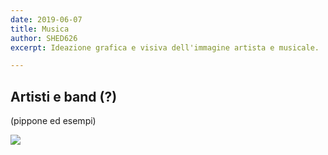 ```yaml
---
date: 2019-06-07
title: Musica
author: SHED626
excerpt: Ideazione grafica e visiva dell'immagine artista e musicale.

--- 
```

## Artisti e band (?)

(pippone ed esempi)

![](/uploads/ShootingSamu-16.jpg)